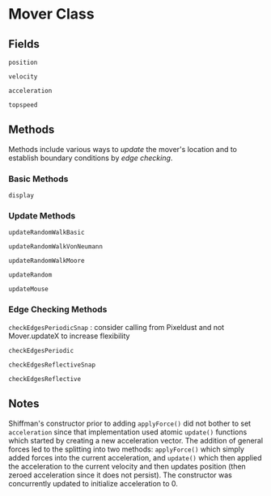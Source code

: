 # Mover Class

## Fields

`position`

`velocity`

`acceleration`

`topspeed`

## Methods

Methods include various ways to *update* the mover's location and to establish boundary conditions by *edge checking*.

### Basic Methods

`display`

### Update Methods

`updateRandomWalkBasic`

`updateRandomWalkVonNeumann`

`updateRandomWalkMoore`

`updateRandom`

`updateMouse`

### Edge Checking Methods

`checkEdgesPeriodicSnap`
: consider calling from Pixeldust and not Mover.updateX to increase flexibility

`checkEdgesPeriodic`

`checkEdgesReflectiveSnap`

`checkEdgesReflective`


## Notes

Shiffman's constructor prior to adding `applyForce()` did not bother to set `acceleration` since that implementation used atomic `update()` functions which started by creating a new acceleration vector. The addition of general forces led to the splitting into two methods: `applyForce()` which simply added forces into the current acceleration, and `update()` which then applied the acceleration to the current velocity and then updates position (then zeroed acceleration since it does not persist). The constructor was concurrently updated to initialize acceleration to 0.
